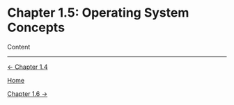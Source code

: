 # Chapter 1.5: Operating System Concepts

Content

---

[← Chapter 1.4](Chapter%201%20%2077857.md)

[Home](../../AiredDev%20b02d5/Notes%20on%20M%2061e3e.md)

[Chapter 1.6 →](Chapter%201%20%2049b8e.md)